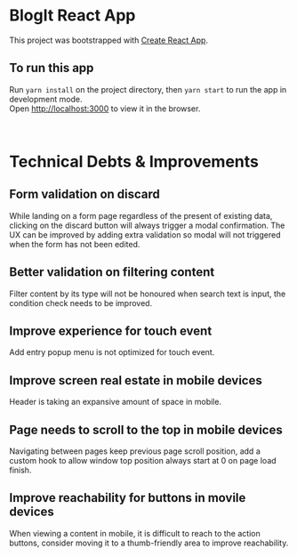 # BlogIt React App

This project was bootstrapped with [Create React App](https://github.com/facebook/create-react-app).

## To run this app

Run `yarn install` on the project directory, then `yarn start` to run the app in development mode. \
Open [http://localhost:3000](http://localhost:3000) to view it in the browser.

<br>

# Technical Debts & Improvements
## Form validation on discard
While landing on a form page regardless of the present of existing data, clicking on the discard button will always trigger a modal confirmation. The UX can be improved by adding extra validation so modal will not triggered when the form has not been edited. 

## Better validation on filtering content
Filter content by its type will not be honoured when search text is input, the condition check needs to be improved.

## Improve experience for touch event
Add entry popup menu is not optimized for touch event.

## Improve screen real estate in mobile devices
Header is taking an expansive amount of space in mobile. 

## Page needs to scroll to the top in mobile devices
Navigating between pages keep previous page scroll position, add a custom hook to allow window top position always start at 0 on page load finish.

## Improve reachability for buttons in movile devices
When viewing a content in mobile, it is difficult to reach to the action buttons, consider moving it to a thumb-friendly area to improve reachability.